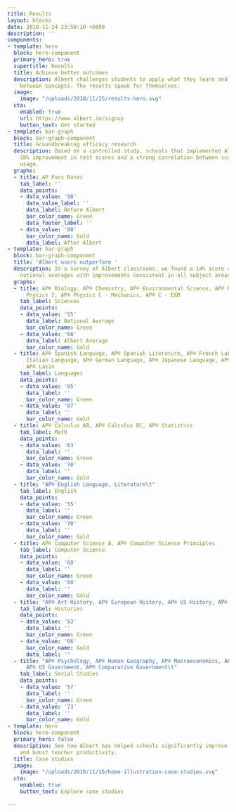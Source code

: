 ```yaml
---
title: Results
layout: blocks
date: 2018-11-24 23:58:10 +0000
description: ''
components:
- template: hero
  block: hero-component
  primary_hero: true
  supertitle: Results
  title: Achieve better outcomes
  description: Albert challenges students to apply what they learn and make connections
    between concepts. The results speak for themselves.
  image:
    image: "/uploads/2018/11/25/results-hero.svg"
  cta:
    enabled: true
    url: https://www.albert.io/signup
    button_text: Get started
- template: bar-graph
  block: bar-graph-component
  title: Groundbreaking efficacy research
  description: Based on a controlled study, schools that implemented Albert saw a
    20% improvement in test scores and a strong correlation between scores and Albert
    usage.
  graphs:
  - title: AP Pass Rates
    tab_label: ''
    data_points:
    - data_value: '50'
      data_value_label: ''
      data_label: Before Albert
      bar_color_name: Green
      data_footer_label: ''
    - data_value: '80'
      bar_color_name: Gold
      data_label: After Albert
- template: bar-graph
  block: bar-graph-component
  title: 'Albert users outperform '
  description: In a survey of Albert classrooms, we found a 14% score advantage over
    national averages with improvements consistent in all subject areas.
  graphs:
  - title: AP® Biology, AP® Chemistry, AP® Environmental Science, AP® Physics 1, AP®
      Physics 2, AP® Physics C - Mechanics, AP® C - E&M
    tab_label: Sciences
    data_points:
    - data_value: '55'
      data_label: National Average
      bar_color_name: Green
    - data_value: '68'
      data_label: Albert Average
      bar_color_name: Gold
  - title: AP® Spanish Language, AP® Spanish Literature, AP® French Language, AP®
      Italian Language, AP® German Language, AP® Japanese Language, AP® Chinese Language,
      AP® Latin
    tab_label: Languages
    data_points:
    - data_value: '85'
      data_label: ''
      bar_color_name: Green
    - data_value: '87'
      data_label: ''
      bar_color_name: Gold
  - title: AP® Calculus AB, AP® Calculus BC, AP® Statistics
    tab_label: Math
    data_points:
    - data_value: '63'
      data_label: ''
      bar_color_name: Green
    - data_value: '70'
      data_label: ''
      bar_color_name: Gold
  - title: "AP® English Language, Literature\t"
    tab_label: English
    data_points:
    - data_value: '55'
      data_label: ''
      bar_color_name: Green
    - data_value: '70'
      data_label: ''
      bar_color_name: Gold
  - title: AP® Computer Science A, AP® Computer Science Principles
    tab_label: Computer Science
    data_points:
    - data_value: '68'
      data_label: ''
      bar_color_name: Green
    - data_value: '80'
      data_label: ''
      bar_color_name: Gold
  - title: "AP® Art History, AP® European History, AP® US History, AP® World History\t"
    tab_label: Histories
    data_points:
    - data_value: '53'
      data_label: ''
      bar_color_name: Green
    - data_value: '66'
      bar_color_name: Gold
      data_label: ''
  - title: "AP® Psychology, AP® Human Geography, AP® Macroeconomics, AP® Microeconomics,
      AP® US Government, AP® Comparative Government\t"
    tab_label: Social Studies
    data_points:
    - data_value: '57'
      data_label: ''
      bar_color_name: Green
    - data_value: '73'
      data_label: ''
      bar_color_name: Gold
- template: hero
  block: hero-component
  primary_hero: false
  description: See how Albert has helped schools significantly improve learning outcomes
    and boost teacher productivity.
  title: Case studies
  image:
    image: "/uploads/2018/11/26/home-illustration-case-studies.svg"
  cta:
    enabled: true
    button_text: Explore case studies

---
```

